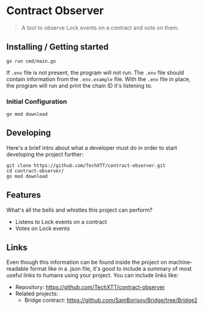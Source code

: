 # Contract Observer

> A tool to observe Lock events on a contract and vote on them.

## Installing / Getting started

```shell
go run cmd/main.go
```

If `.env` file is not present, the program will not run. The `.env` file should contain information from the `.env.example` file.
With the `.env` file in place, the program will run and print the chain ID it's listening to.

### Initial Configuration

```shell
go mod download
```

## Developing

Here's a brief intro about what a developer must do in order to start developing
the project further:

```shell
git clone https://github.com/TechXTT/contract-observer.git
cd contract-observer/
go mod download
```

<!--
### Deploying / Publishing

In case there's some step you have to take that publishes this project to a
server, this is the right time to state it.

```shell
packagemanager deploy awesome-project -s server.com -u username -p password
```

And again you'd need to tell what the previous code actually does. -->

## Features

What's all the bells and whistles this project can perform?

- Listens to Lock events on a contract
- Votes on Lock events

## Links

Even though this information can be found inside the project on machine-readable
format like in a .json file, it's good to include a summary of most useful
links to humans using your project. You can include links like:

- Repository: https://github.com/TechXTT/contract-observer
- Related projects:
  - Bridge contract: https://github.com/SamBorisov/Bridge/tree/Bridge2
